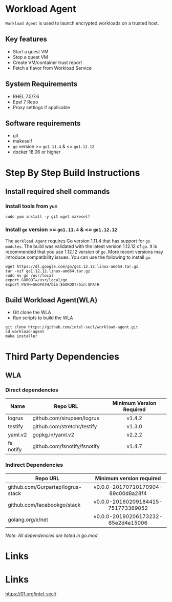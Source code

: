# Workload Agent 

`Workload Agent` is used to launch encrypted workloads on a trusted host.

## Key features
- Start a guest VM
- Stop a quest VM
- Create VM/container trust report
- Fetch a flavor from Workload Service


## System Requirements
- RHEL 7.5/7.6
- Epel 7 Repo
- Proxy settings if applicable

## Software requirements
- git
- makeself
- `go` version >= `go1.11.4` & <= `go1.12.12`
- docker 18.06 or higher

# Step By Step Build Instructions

## Install required shell commands

### Install tools from `yum`
```shell
sudo yum install -y git wget makeself
```

### Install `go` version >= `go1.11.4` & <= `go1.12.12`
The `Workload Agent` requires Go version 1.11.4 that has support for `go modules`. The build was validated with the latest version 1.12.12 of `go`. It is recommended that you use 1.12.12 version of `go`. More recent versions may introduce compatibility issues. You can use the following to install `go`.
```shell
wget https://dl.google.com/go/go1.12.12.linux-amd64.tar.gz
tar -xzf go1.12.12.linux-amd64.tar.gz
sudo mv go /usr/local
export GOROOT=/usr/local/go
export PATH=$GOPATH/bin:$GOROOT/bin:$PATH
```

## Build Workload Agent(WLA)

- Git clone the WLA
- Run scripts to build the WLA

```shell
git clone https://github.com/intel-secl/workload-agent.git
cd workload-agent
make installer
```

# Third Party Dependencies

## WLA

### Direct dependencies

| Name                  | Repo URL                        | Minimum Version Required           |
| ----------------------| --------------------------------| :--------------------------------: |
| logrus                | github.com/sirupsen/logrus      | v1.4.2                             |
| testify               | github.com/stretchr/testify     | v1.3.0                             |
| yaml.v2               | gopkg.in/yaml.v2                | v2.2.2                             |
| fs notify             | github.com/fsnotify/fsnotify    | v1.4.7                             |


### Indirect Dependencies

| Repo URL                          | Minimum version required           |
| ----------------------------------| :--------------------------------: |
| github.com/Gurpartap/logrus-stack | v0.0.0-20170710170904-89c00d8a28f4 |
| github.com/facebookgo/stack       | v0.0.0-20160209184415-751773369052 |
| golang.org/x/net                  | v0.0.0-20190206173232-65e2d4e15006 |

*Note: All dependencies are listed in go.mod*

# Links
# Links
https://01.org/intel-secl/